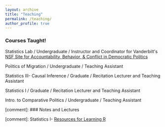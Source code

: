 ```yaml
---
layout: archive
title: "Teaching"
permalink: /teaching/
author_profile: true
---
```


### Courses Taught! 

Statistics Lab / Undergraduate / Instructor and Coordinator for Vanderbilt's [NSF Site for Accountability, Behavior, & Conflict in Democratic Politics](https://lab.vanderbilt.edu/political-science-reu/)

Politics of Migration / Undergraduate / Teaching Assistant

Statistics III- Causal Inference / Graduate / Recitation Lecturer and Teaching Assistant

Statistics I / Graduate / Recitation Lecturer and Teaching Assistant

Intro. to Comparative Politics / Undergraduate / Teaching Assistant

[comment]: ### Notes and Lectures

[comment]: Statistics I- [Resources for Learning R](https://github.com/vandytripp/vandytripp.github.io/blob/master/files/Stats1_R_Resources.pdf)

